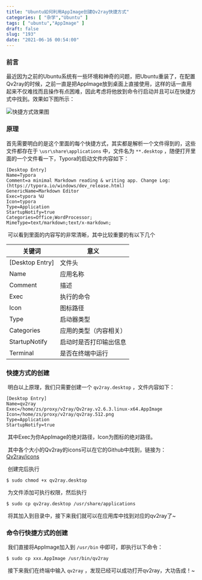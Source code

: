 ```yaml
---
title: "Ubuntu如何利用AppImage创建Qv2ray快捷方式"
categories: [ "杂学","Ubuntu" ]
tags: [ "ubuntu","AppImage" ]
draft: false
slug: "193"
date: "2021-06-16 00:54:00"
---
```


### 前言

​	最近因为之前的Ubuntu系统有一些环境和神奇的问题，把Ubuntu重装了，在配置Qv2ray的时候，之前一直是把AppImage放到桌面上直接使用，这样的话一直用起来不仅难找而且操作有点困难，因此考虑将他放到命令行启动并且可以在快捷方式中找到。效果如下图所示：


![快捷方式效果图][1]


### 原理

​	首先需要明白的是这个里面的每个快捷方式，其实都是解析一个文件得到的，这些文件都存在于 `\usr\share\applications` 中，文件名为 `**.desktop` ，随便打开里面的一个文件看一下，Typora的启动文件内容如下：

```shell
[Desktop Entry]
Name=Typora
Comment=a minimal Markdown reading & writing app. Change Log: (https://typora.io/windows/dev_release.html)
GenericName=Markdown Editor
Exec=typora %U
Icon=typora
Type=Application
StartupNotify=true
Categories=Office;WordProcessor;
MimeType=text/markdown;text/x-markdown;
```

​	可以看到里面的内容写的非常清晰，其中比较重要的有以下几个

| 关键词          | 意义                   |
| --------------- | ---------------------- |
| [Desktop Entry] | 文件头                 |
| Name            | 应用名称               |
| Comment         | 描述                   |
| Exec            | 执行的命令             |
| Icon            | 图标路径               |
| Type            | 启动器类型             |
| Categories      | 应用的类型（内容相关） |
| StartupNotify   | 启动时是否打印输出信息 |
| Terminal        | 是否在终端中运行       |



### 快捷方式的创建

​	明白以上原理，我们只需要创建一个 `qv2ray.desktop` ，文件内容如下：

```shell
[Desktop Entry]
Name=qv2ray
Exec=/home/zs/proxy/v2ray/Qv2ray.v2.6.3.linux-x64.AppImage
Icon=/home/zs/proxy/v2ray/qv2ray.512.png
Type=Application
StartupNotify=true
```

​	其中Exec为你AppImage的绝对路径，Icon为图标的绝对路径。

​	其中各个大小的Qv2ray的icons可以在它的Github中找到，链接为：[Qv2ray/icons](https://github.com/Qv2ray/Qv2ray/tree/master/assets/icons)

​	创建完后执行

```shell
$ sudo chmod +x qv2ray.desktop
```

​	为文件添加可执行权限，然后执行

```shell
$ sudo cp qv2ray.desktop /usr/share/applications
```

​	将其加入到目录中，接下来我们就可以在应用库中找到对应的qv2ray了~



### 命令行快捷方式的创建

​	我们直接将AppImage加入到 `/usr/bin` 中即可，即执行以下命令：

```shell
$ sudo cp xxx.AppImage /usr/bin/qv2ray
```

​	接下来我们在终端中输入 `qv2ray` ，发现已经可以成功打开qv2ray，大功告成！~


  [1]: https://blog.zzsqwq.cn/usr/uploads/2021/06/2642879187.png